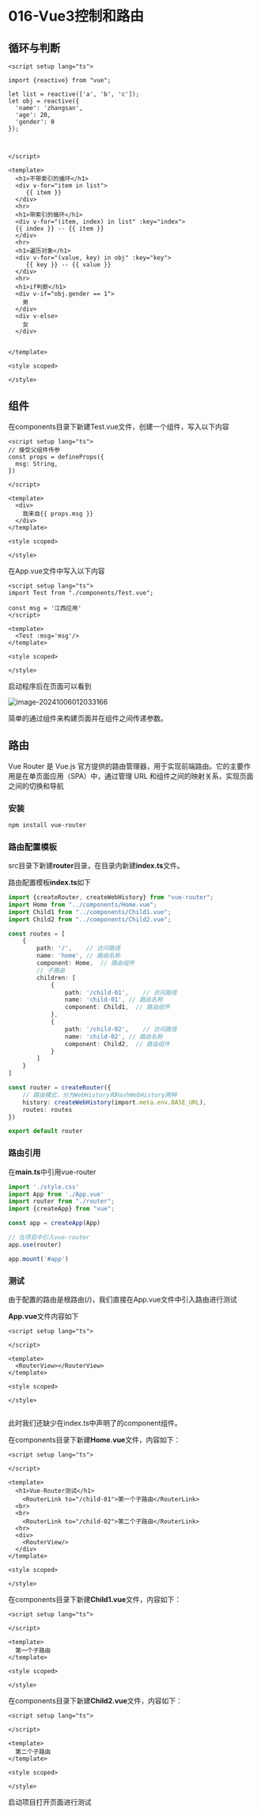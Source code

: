 # 016-Vue3控制和路由

## 循环与判断

```vue
<script setup lang="ts">

import {reactive} from "vue";

let list = reactive(['a', 'b', 'c']);
let obj = reactive({
  'name': 'zhangsan',
  'age': 20,
  'gender': 0
});



</script>

<template>
  <h1>不带索引的循环</h1>
  <div v-for="item in list">
     {{ item }}
  </div>
  <hr>
  <h1>带索引的循环</h1>
  <div v-for="(item, index) in list" :key="index">
  {{ index }} -- {{ item }}
  </div>
  <hr>
  <h1>遍历对象</h1>
  <div v-for="(value, key) in obj" :key="key">
     {{ key }} -- {{ value }}
  </div>
  <hr>
  <h1>if判断</h1>
  <div v-if="obj.gender == 1">
    男
  </div>
  <div v-else>
    女
  </div>


</template>

<style scoped>

</style>

```

## 组件

在components目录下新建Test.vue文件，创建一个组件，写入以下内容

```vue
<script setup lang="ts">
// 接受父组件传参
const props = defineProps({
  msg: String,
})

</script>

<template>
  <div>
    我来自{{ props.msg }}
  </div>
</template>

<style scoped>

</style>
```

在App.vue文件中写入以下内容

```vue
<script setup lang="ts">
import Test from "./components/Test.vue";

const msg = '江西应用'
</script>

<template>
  <Test :msg='msg'/>
</template>

<style scoped>

</style>

```

启动程序后在页面可以看到

![image-20241006012033166](./assets/image-20241006012033166.png)

简单的通过组件来构建页面并在组件之间传递参数。

## 路由

Vue Router 是 Vue.js 官方提供的路由管理器，用于实现前端路由。它的主要作用是在单页面应用（SPA）中，通过管理 URL 和组件之间的映射关系，实现页面之间的切换和导航

### 安装

```sh
npm install vue-router
```

### 路由配置模板

src目录下新建**router**目录，在目录内新建**index.ts**文件。

路由配置模板**index.ts**如下

```typescript
import {createRouter, createWebHistory} from "vue-router";
import Home from "../components/Home.vue";
import Child1 from "../components/Child1.vue";
import Child2 from "../components/Child2.vue";

const routes = [
    {
        path: '/',    // 访问路径
        name: 'home', // 路由名称
        component: Home,  // 路由组件
        // 子路由
        children: [
            {
                path: '/child-01',    // 访问路径
                name: 'child-01', // 路由名称
                component: Child1,  // 路由组件
            },
            {
                path: '/child-02',    // 访问路径
                name: 'child-02', // 路由名称
                component: Child2,  // 路由组件
            }
        ]
    }
]

const router = createRouter({
    // 路由模式，分为WebHistory和HashWebHistory两种
    history: createWebHistory(import.meta.env.BASE_URL),
    routes: routes
})

export default router
```

### 路由引用

在**main.ts**中引用vue-router

```typescript
import './style.css'
import App from './App.vue'
import router from "./router";
import {createApp} from "vue";

const app = createApp(App)

// 在项目中引入vue-router
app.use(router)  

app.mount('#app')
```

### 测试

由于配置的路由是根路由(/)，我们直接在App.vue文件中引入路由进行测试

**App.vue**文件内容如下

```vue
<script setup lang="ts">

</script>

<template>
  <RouterView></RouterView>
</template>

<style scoped>

</style>


```

此时我们还缺少在index.ts中声明了的component组件。

在components目录下新建**Home.vue**文件，内容如下：

```vue
<script setup lang="ts">

</script>

<template>
  <h1>Vue-Router测试</h1>
    <RouterLink to="/child-01">第一个子路由</RouterLink>
  <br>
  <br>
    <RouterLink to="/child-02">第二个子路由</RouterLink>
  <hr>
  <div>
    <RouterView/>
  </div>
</template>

<style scoped>

</style>
```

在components目录下新建**Child1.vue**文件，内容如下：

```vue
<script setup lang="ts">

</script>

<template>
  第一个子路由
</template>

<style scoped>

</style>
```

在components目录下新建**Child2.vue**文件，内容如下：

```vue
<script setup lang="ts">

</script>

<template>
  第二个子路由
</template>

<style scoped>

</style>
```

启动项目打开页面进行测试
